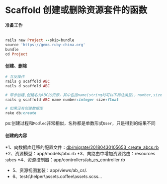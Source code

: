 # Scaffold 创建或删除资源套件的函数

#### 准备工作
```ruby

rails new Project --skip-bundle
source 'https://gems.ruby-china.org'
bundle
cd Project

```

#### 创建、删除
```ruby
# 互反操作
rails g scaffold ABC
rails d scaffold ABC

# 带参创建,创建名为ABC的资源，其中包括name(string时可以不标注类型)，number,size属性
rails g scaffold ABC name number:integer size:float

# 如果没有创建数据库
rake db:create


```
ps:创建过程和`Modled`非常相似，名称都是单数形式`User`，只是得到的结果不同

#### 创建的内容
*1、向数据库迁移的配置文件：[db/migrate/20180430105653_create_abcs.rb]()
*2、资源模型：app/models/abc.rb
*3、向路由中增加资源路由：resources :abcs
*4、资源控制器：app/controllers/ab_cs_controller.rb
* 5、资源视图套装：app/views/ab_cs/*.*
*    6、tests\helper\assets.coffee\assets.scss...
